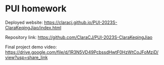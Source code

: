 # PUI homework

Deployed website: https://claracj.github.io/PUI-2023S-ClaraKeqingJiao/index.html

Repository link: https://github.com/ClaraCJ/PUI-2023S-ClaraKeqingJiao

Final project demo video: https://drive.google.com/file/d/1R3N5VD49PcbssdHwtF0HzWtCoJFoMziD/view?usp=share_link

